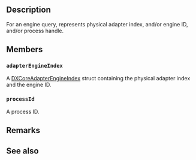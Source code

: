 ## Description

For an engine query, represents physical adapter index, and/or engine ID, and/or process handle.

## Members

### `adapterEngineIndex`

A [DXCoreAdapterEngineIndex](https://learn.microsoft.com/windows/win32/api/dxcore_interface/ns-dxcore_interface-dxcoreadapterengineindex) struct containing the physical adapter index and the engine ID.

### `processId`

A process ID.

## Remarks

## See also
